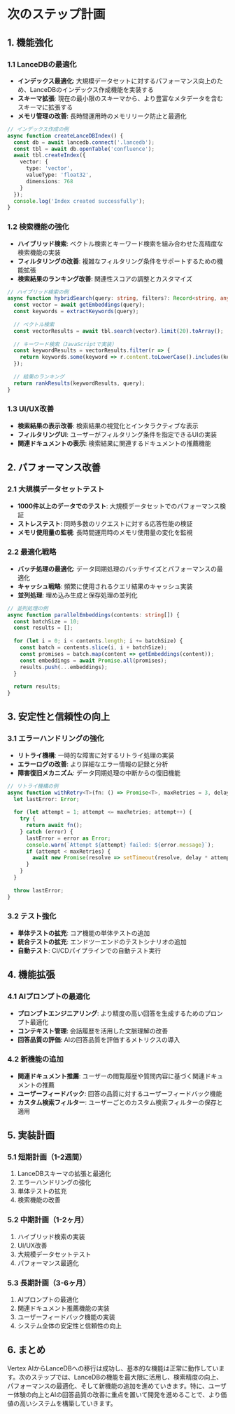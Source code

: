 # 次のステップ計画

## 1. 機能強化

### 1.1 LanceDBの最適化

- **インデックス最適化**: 大規模データセットに対するパフォーマンス向上のため、LanceDBのインデックス作成機能を実装する
- **スキーマ拡張**: 現在の最小限のスキーマから、より豊富なメタデータを含むスキーマに拡張する
- **メモリ管理の改善**: 長時間運用時のメモリリーク防止と最適化

```typescript
// インデックス作成の例
async function createLanceDBIndex() {
  const db = await lancedb.connect('.lancedb');
  const tbl = await db.openTable('confluence');
  await tbl.createIndex({
    vector: { 
      type: 'vector', 
      valueType: 'float32', 
      dimensions: 768 
    }
  });
  console.log('Index created successfully');
}
```

### 1.2 検索機能の強化

- **ハイブリッド検索**: ベクトル検索とキーワード検索を組み合わせた高精度な検索機能の実装
- **フィルタリングの改善**: 複雑なフィルタリング条件をサポートするための機能拡張
- **検索結果のランキング改善**: 関連性スコアの調整とカスタマイズ

```typescript
// ハイブリッド検索の例
async function hybridSearch(query: string, filters?: Record<string, any>) {
  const vector = await getEmbeddings(query);
  const keywords = extractKeywords(query);
  
  // ベクトル検索
  const vectorResults = await tbl.search(vector).limit(20).toArray();
  
  // キーワード検索（JavaScriptで実装）
  const keywordResults = vectorResults.filter(r => {
    return keywords.some(keyword => r.content.toLowerCase().includes(keyword.toLowerCase()));
  });
  
  // 結果のランキング
  return rankResults(keywordResults, query);
}
```

### 1.3 UI/UX改善

- **検索結果の表示改善**: 検索結果の視覚化とインタラクティブな表示
- **フィルタリングUI**: ユーザーがフィルタリング条件を指定できるUIの実装
- **関連ドキュメントの表示**: 検索結果に関連するドキュメントの推薦機能

## 2. パフォーマンス改善

### 2.1 大規模データセットテスト

- **1000件以上のデータでのテスト**: 大規模データセットでのパフォーマンス検証
- **ストレステスト**: 同時多数のリクエストに対する応答性能の検証
- **メモリ使用量の監視**: 長時間運用時のメモリ使用量の変化を監視

### 2.2 最適化戦略

- **バッチ処理の最適化**: データ同期処理のバッチサイズとパフォーマンスの最適化
- **キャッシュ戦略**: 頻繁に使用されるクエリ結果のキャッシュ実装
- **並列処理**: 埋め込み生成と保存処理の並列化

```typescript
// 並列処理の例
async function parallelEmbeddings(contents: string[]) {
  const batchSize = 10;
  const results = [];
  
  for (let i = 0; i < contents.length; i += batchSize) {
    const batch = contents.slice(i, i + batchSize);
    const promises = batch.map(content => getEmbeddings(content));
    const embeddings = await Promise.all(promises);
    results.push(...embeddings);
  }
  
  return results;
}
```

## 3. 安定性と信頼性の向上

### 3.1 エラーハンドリングの強化

- **リトライ機構**: 一時的な障害に対するリトライ処理の実装
- **エラーログの改善**: より詳細なエラー情報の記録と分析
- **障害復旧メカニズム**: データ同期処理の中断からの復旧機能

```typescript
// リトライ機構の例
async function withRetry<T>(fn: () => Promise<T>, maxRetries = 3, delay = 1000): Promise<T> {
  let lastError: Error;
  
  for (let attempt = 1; attempt <= maxRetries; attempt++) {
    try {
      return await fn();
    } catch (error) {
      lastError = error as Error;
      console.warn(`Attempt ${attempt} failed: ${error.message}`);
      if (attempt < maxRetries) {
        await new Promise(resolve => setTimeout(resolve, delay * attempt));
      }
    }
  }
  
  throw lastError;
}
```

### 3.2 テスト強化

- **単体テストの拡充**: コア機能の単体テストの追加
- **統合テストの拡充**: エンドツーエンドのテストシナリオの追加
- **自動テスト**: CI/CDパイプラインでの自動テスト実行

## 4. 機能拡張

### 4.1 AIプロンプトの最適化

- **プロンプトエンジニアリング**: より精度の高い回答を生成するためのプロンプト最適化
- **コンテキスト管理**: 会話履歴を活用した文脈理解の改善
- **回答品質の評価**: AIの回答品質を評価するメトリクスの導入

### 4.2 新機能の追加

- **関連ドキュメント推薦**: ユーザーの閲覧履歴や質問内容に基づく関連ドキュメントの推薦
- **ユーザーフィードバック**: 回答の品質に対するユーザーフィードバック機能
- **カスタム検索フィルター**: ユーザーごとのカスタム検索フィルターの保存と適用

## 5. 実装計画

### 5.1 短期計画（1-2週間）

1. LanceDBスキーマの拡張と最適化
2. エラーハンドリングの強化
3. 単体テストの拡充
4. 検索機能の改善

### 5.2 中期計画（1-2ヶ月）

1. ハイブリッド検索の実装
2. UI/UX改善
3. 大規模データセットテスト
4. パフォーマンス最適化

### 5.3 長期計画（3-6ヶ月）

1. AIプロンプトの最適化
2. 関連ドキュメント推薦機能の実装
3. ユーザーフィードバック機能の実装
4. システム全体の安定性と信頼性の向上

## 6. まとめ

Vertex AIからLanceDBへの移行は成功し、基本的な機能は正常に動作しています。次のステップでは、LanceDBの機能を最大限に活用し、検索精度の向上、パフォーマンスの最適化、そして新機能の追加を進めていきます。特に、ユーザー体験の向上とAIの回答品質の改善に重点を置いて開発を進めることで、より価値の高いシステムを構築していきます。
